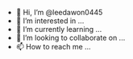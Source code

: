 - 👋 Hi, I’m @leedawon0445
- 👀 I’m interested in ...
- 🌱 I’m currently learning ...
- 💞️ I’m looking to collaborate on ...
- 📫 How to reach me ...

<!---
leedawon0445/leedawon0445 is a ✨ special ✨ repository because its `README.md` (this file) appears on your GitHub profile.
You can click the Preview link to take a look at your changes.
--->
